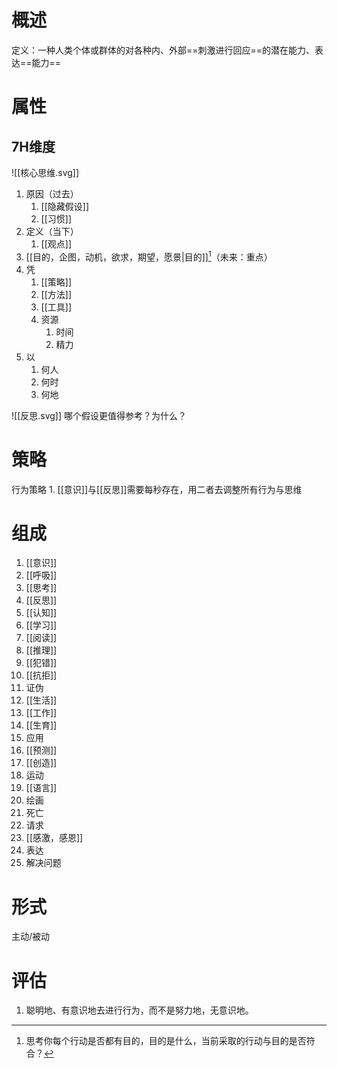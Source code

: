 # 概述
定义：一种人类个体或群体的对各种内、外部==刺激进行回应==的潜在能力、表达==能力==
# 属性
## 7H维度
![[核心思维.svg]]
1. 原因（过去）
	1. [[隐藏假设]]
	2. [[习惯]]
2. 定义（当下）
	1. [[观点]]
3. [[目的，企图，动机，欲求，期望，愿景|目的]][^1]（未来：重点）
4. 凭
	1. [[策略]]
	2. [[方法]]
	3. [[工具]]
	4. 资源
		1. 时间
		2. 精力
5. 以
	1. 何人
	2. 何时
	3. 何地

![[反思.svg]]
哪个假设更值得参考？为什么？
# 策略
行为策略
	1. [[意识]]与[[反思]]需要每秒存在，用二者去调整所有行为与思维
# 组成
1. [[意识]]
4. [[呼吸]]
3. [[思考]]
5. [[反思]]
2. [[认知]]
6. [[学习]]
7. [[阅读]]
8. [[推理]]
9. [[犯错]]
10. [[抗拒]]
11. 证伪
12. [[生活]]
13. [[工作]]
14. [[生育]]
15. 应用
16. [[预测]]
17. [[创造]]
18.  运动
19. [[语言]]
20. 绘画
21. 死亡
22. 请求
23. [[感激，感恩]]
24. 表达
25. 解决问题

# 形式
 主动/被动
 
# 评估
1. 聪明地、有意识地去进行行为，而不是努力地，无意识地。

[^1]: 思考你每个行动是否都有目的，目的是什么，当前采取的行动与目的是否符合？